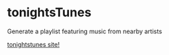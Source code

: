 # tonightsTunes
Generate a playlist featuring music from nearby artists

[tonightstunes site!](http://tonightstunes.xyz)
